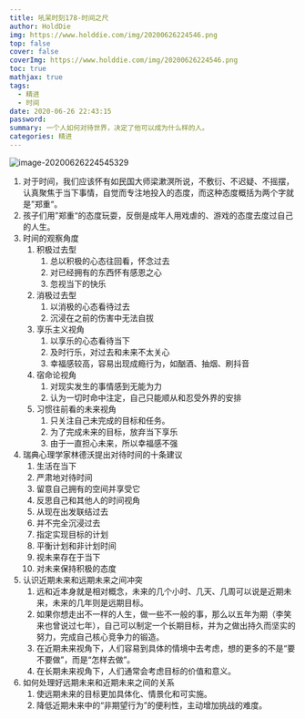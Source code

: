 ```yaml
---
title: 吼呆时刻178-时间之尺
author: HoldDie
img: https://www.holddie.com/img/20200626224546.png
top: false
cover: false
coverImg: https://www.holddie.com/img/20200626224546.png
toc: true
mathjax: true
tags:
  - 精进
  - 时间
date: 2020-06-26 22:43:15
password:
summary: 一个人如何对待世界，决定了他可以成为什么样的人。
categories: 精进
---
```


![image-20200626224545329](https://www.holddie.com/img/20200626224546.png)



1. 对于时间，我们应该怀有如民国大师梁漱溟所说，不敷衍、不迟疑、不摇摆，认真聚焦于当下事情，自觉而专注地投入的态度，而这种态度概括为两个字就是”郑重“。
2. 孩子们用”郑重“的态度玩耍，反倒是成年人用戏虐的、游戏的态度去度过自己的人生。
3. 时间的观察角度
   1. 积极过去型
      1. 总以积极的心态往回看，怀念过去
      2. 对已经拥有的东西怀有感恩之心
      3. 忽视当下的快乐
   2. 消极过去型
      1. 以消极的心态看待过去
      2. 沉浸在之前的伤害中无法自拔
   3. 享乐主义视角
      1. 以享乐的心态看待当下
      2. 及时行乐，对过去和未来不太关心
      3. 幸福感较高，容易出现成瘾行为，如酗酒、抽烟、刷抖音
   4. 宿命论视角
      1. 对现实发生的事情感到无能为力
      2. 认为一切时命中注定，自己只能顺从和忍受外界的安排
   5. 习惯往前看的未来视角
      1. 只关注自己未完成的目标和任务。
      2. 为了完成未来的目标，放弃当下享乐
      3. 由于一直担心未来，所以幸福感不强
4. 瑞典心理学家林德沃提出对待时间的十条建议
   1. 生活在当下
   2. 严肃地对待时间
   3. 留意自己拥有的空间并享受它
   4. 反思自己和其他人的时间视角
   5. 从现在出发联结过去
   6. 并不完全沉浸过去
   7. 指定实现目标的计划
   8. 平衡计划和非计划时间
   9. 视未来存在于当下
   10. 对未来保持积极的态度
5. 认识近期未来和远期未来之间冲突
   1. 远和近本身就是相对概念，未来的几个小时、几天、几周可以说是近期未来，未来的几年则是远期目标。
   2. 如果你想走出不一样的人生，做一些不一般的事，那么以五年为期（李笑来也曾说过七年），自己可以制定一个长期目标，并为之做出持久而坚实的努力，完成自己核心竞争力的锻造。
   3. 在近期未来视角下，人们容易到具体的情境中去考虑，想的更多的不是“要不要做”，而是“怎样去做”。
   4. 在长期未来视角下，人们通常会考虑目标的价值和意义。
6. 如何处理好远期未来和近期未来之间的关系
   1. 使远期未来的目标更加具体化、情景化和可实施。
   2. 降低近期未来中的“非期望行为”的便利性，主动增加挑战的难度。

